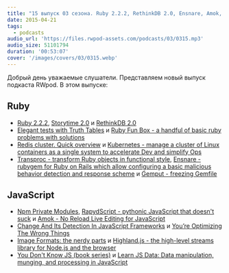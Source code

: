 ```yaml
---
title: "15 выпуск 03 сезона. Ruby 2.2.2, RethinkDB 2.0, Ensnare, Amok, Image Formats: the nerdy parts, You Don't Know JS и прочее"
date: 2015-04-21
tags:
  - podcasts
audio_url: 'https://files.rwpod-assets.com/podcasts/03/0315.mp3'
audio_size: 51101794
duration: '00:53:07'
cover: '/images/covers/03/0315.webp'
---
```


Добрый день уважаемые слушатели. Представляем новый выпуск подкаста RWpod. В этом выпуске:

## Ruby

- [Ruby 2.2.2](https://www.ruby-lang.org/en/news/2015/04/13/ruby-2-2-2-released/), [Storytime 2.0](http://www.flyoverworks.com/posts/storytime-2-0-a-combined-rails-cms-blog-admin-engine) и [RethinkDB 2.0](http://rethinkdb.com/blog/2.0-release/)
- [Elegant tests with Truth Tables](http://brewhouse.io/blog/2015/04/13/elegant-tests-with-truth-tables.html) и [Ruby Fun Box - a handful of basic ruby problems with solutions](http://rubyfunbox.com/)
- [Redis cluster. Quick overview](http://ilyabylich.svbtle.com/redis-cluster-quick-overview) и [Kubernetes - manage a cluster of Linux containers as a single system to accelerate Dev and simplify Ops](http://kubernetes.io/)
- [Transproc - transform Ruby objects in functional style](http://solnic.github.io/transproc/), [Ensnare - rubygem for Ruby on Rails which allow configuring a basic malicious behavior detection and response scheme](https://github.com/ahoernecke/ensnare) и [Gemput - freezing Gemfile](https://github.com/stompesi/gemput)

## JavaScript

- [Npm Private Modules](https://www.npmjs.com/private-modules), [RapydScript - pythonic JavaScript that doesn't suck](http://www.rapydscript.com/) и [Amok - No Reload Live Editing for JavaScript](http://amokjs.com/)
- [Change And Its Detection In JavaScript Frameworks](http://teropa.info/blog/2015/03/02/change-and-its-detection-in-javascript-frameworks.html) и [You’re Optimizing The Wrong Things](http://ericleads.com/2013/04/youre-optimizing-the-wrong-things/)
- [Image Formats: the nerdy parts](https://speakerdeck.com/lara/image-formats-the-nerdy-parts) и [Highland.js - the high-level streams library for Node.js and the browser](http://highlandjs.org/)
- [You Don't Know JS (book series)](https://github.com/getify/You-Dont-Know-JS) и [Learn JS Data: Data manipulation, munging, and processing in JavaScript](http://learnjsdata.com/)
